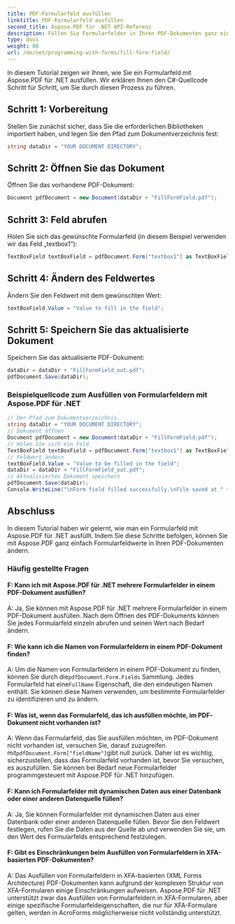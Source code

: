 ```yaml
---
title: PDF-Formularfeld ausfüllen
linktitle: PDF-Formularfeld ausfüllen
second_title: Aspose.PDF für .NET API-Referenz
description: Füllen Sie Formularfelder in Ihren PDF-Dokumenten ganz einfach mit Aspose.PDF für .NET aus.
type: docs
weight: 80
url: /de/net/programming-with-forms/fill-form-field/
---
```

In diesem Tutorial zeigen wir Ihnen, wie Sie ein Formularfeld mit Aspose.PDF für .NET ausfüllen. Wir erklären Ihnen den C#-Quellcode Schritt für Schritt, um Sie durch diesen Prozess zu führen.

## Schritt 1: Vorbereitung

Stellen Sie zunächst sicher, dass Sie die erforderlichen Bibliotheken importiert haben, und legen Sie den Pfad zum Dokumentverzeichnis fest:

```csharp
string dataDir = "YOUR DOCUMENT DIRECTORY";
```

## Schritt 2: Öffnen Sie das Dokument

Öffnen Sie das vorhandene PDF-Dokument:

```csharp
Document pdfDocument = new Document(dataDir + "FillFormField.pdf");
```

## Schritt 3: Feld abrufen

Holen Sie sich das gewünschte Formularfeld (in diesem Beispiel verwenden wir das Feld „textbox1“):

```csharp
TextBoxField textBoxField = pdfDocument.Form["textbox1"] as TextBoxField;
```

## Schritt 4: Ändern des Feldwertes

Ändern Sie den Feldwert mit dem gewünschten Wert:

```csharp
textBoxField.Value = "Value to fill in the field";
```

## Schritt 5: Speichern Sie das aktualisierte Dokument

Speichern Sie das aktualisierte PDF-Dokument:

```csharp
dataDir = dataDir + "FillFormField_out.pdf";
pdfDocument.Save(dataDir);
```

### Beispielquellcode zum Ausfüllen von Formularfeldern mit Aspose.PDF für .NET 
```csharp
// Der Pfad zum Dokumentverzeichnis.
string dataDir = "YOUR DOCUMENT DIRECTORY";
// Dokument öffnen
Document pdfDocument = new Document(dataDir + "FillFormField.pdf");
// Holen Sie sich ein Feld
TextBoxField textBoxField = pdfDocument.Form["textbox1"] as TextBoxField;
// Feldwert ändern
textBoxField.Value = "Value to be filled in the field";
dataDir = dataDir + "FillFormField_out.pdf";
// Aktualisiertes Dokument speichern
pdfDocument.Save(dataDir);
Console.WriteLine("\nForm field filled successfully.\nFile saved at " + dataDir);
```

## Abschluss

In diesem Tutorial haben wir gelernt, wie man ein Formularfeld mit Aspose.PDF für .NET ausfüllt. Indem Sie diese Schritte befolgen, können Sie mit Aspose.PDF ganz einfach Formularfeldwerte in Ihren PDF-Dokumenten ändern.

### Häufig gestellte Fragen

#### F: Kann ich mit Aspose.PDF für .NET mehrere Formularfelder in einem PDF-Dokument ausfüllen?

A: Ja, Sie können mit Aspose.PDF für .NET mehrere Formularfelder in einem PDF-Dokument ausfüllen. Nach dem Öffnen des PDF-Dokuments können Sie jedes Formularfeld einzeln abrufen und seinen Wert nach Bedarf ändern.

#### F: Wie kann ich die Namen von Formularfeldern in einem PDF-Dokument finden?

 A: Um die Namen von Formularfeldern in einem PDF-Dokument zu finden, können Sie durch die`pdfDocument.Form.Fields` Sammlung. Jedes Formularfeld hat eine`FullName` Eigenschaft, die den eindeutigen Namen enthält. Sie können diese Namen verwenden, um bestimmte Formularfelder zu identifizieren und zu ändern.

#### F: Was ist, wenn das Formularfeld, das ich ausfüllen möchte, im PDF-Dokument nicht vorhanden ist?

 A: Wenn das Formularfeld, das Sie ausfüllen möchten, im PDF-Dokument nicht vorhanden ist, versuchen Sie, darauf zuzugreifen mit`pdfDocument.Form["fieldName"]`gibt null zurück. Daher ist es wichtig, sicherzustellen, dass das Formularfeld vorhanden ist, bevor Sie versuchen, es auszufüllen. Sie können bei Bedarf neue Formularfelder programmgesteuert mit Aspose.PDF für .NET hinzufügen.

#### F: Kann ich Formularfelder mit dynamischen Daten aus einer Datenbank oder einer anderen Datenquelle füllen?

A: Ja, Sie können Formularfelder mit dynamischen Daten aus einer Datenbank oder einer anderen Datenquelle füllen. Bevor Sie den Feldwert festlegen, rufen Sie die Daten aus der Quelle ab und verwenden Sie sie, um den Wert des Formularfelds entsprechend festzulegen.

#### F: Gibt es Einschränkungen beim Ausfüllen von Formularfeldern in XFA-basierten PDF-Dokumenten?

A: Das Ausfüllen von Formularfeldern in XFA-basierten (XML Forms Architecture) PDF-Dokumenten kann aufgrund der komplexen Struktur von XFA-Formularen einige Einschränkungen aufweisen. Aspose.PDF für .NET unterstützt zwar das Ausfüllen von Formularfeldern in XFA-Formularen, aber einige spezifische Formularfeldeigenschaften, die nur für XFA-Formulare gelten, werden in AcroForms möglicherweise nicht vollständig unterstützt.